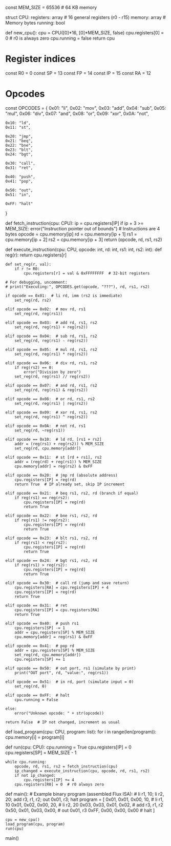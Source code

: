 const MEM_SIZE = 65536  # 64 KB memory

struct CPU:
    registers: array<int>  # 16 general registers (r0 - r15)
    memory: array<int>     # Memory bytes
    running: bool

def new_cpu():
    cpu = CPU([0]*16, [0]*MEM_SIZE, false)
    cpu.registers[0] = 0      # r0 is always zero
    cpu.running = false
    return cpu

# Register indices
const R0 = 0
const SP = 13
const FP = 14
const IP = 15
const RA = 12

# Opcodes
const OPCODES = {
    0x01: "li",
    0x02: "mov",
    0x03: "add",
    0x04: "sub",
    0x05: "mul",
    0x06: "div",
    0x07: "and",
    0x08: "or",
    0x09: "xor",
    0x0A: "not",

    0x10: "ld",
    0x11: "st",

    0x20: "jmp",
    0x21: "beq",
    0x22: "bne",
    0x23: "blt",
    0x24: "bgt",

    0x30: "call",
    0x31: "ret",

    0x40: "push",
    0x41: "pop",

    0x50: "out",
    0x51: "in",

    0xFF: "halt"
}

def fetch_instruction(cpu: CPU):
    ip = cpu.registers[IP]
    if ip + 3 >= MEM_SIZE:
        error("Instruction pointer out of bounds")
    # Instructions are 4 bytes
    opcode = cpu.memory[ip]
    rd = cpu.memory[ip + 1]
    rs1 = cpu.memory[ip + 2]
    rs2 = cpu.memory[ip + 3]
    return (opcode, rd, rs1, rs2)

def execute_instruction(cpu: CPU, opcode: int, rd: int, rs1: int, rs2: int):
    def reg(r): return cpu.registers[r]

    def set_reg(r, val):
        if r != R0:
            cpu.registers[r] = val & 0xFFFFFFFF  # 32-bit registers

    # For debugging, uncomment:
    # print("Executing:", OPCODES.get(opcode, "???"), rd, rs1, rs2)

    if opcode == 0x01:  # li rd, imm (rs2 is immediate)
        set_reg(rd, rs2)

    elif opcode == 0x02:  # mov rd, rs1
        set_reg(rd, reg(rs1))

    elif opcode == 0x03:  # add rd, rs1, rs2
        set_reg(rd, reg(rs1) + reg(rs2))

    elif opcode == 0x04:  # sub rd, rs1, rs2
        set_reg(rd, reg(rs1) - reg(rs2))

    elif opcode == 0x05:  # mul rd, rs1, rs2
        set_reg(rd, reg(rs1) * reg(rs2))

    elif opcode == 0x06:  # div rd, rs1, rs2
        if reg(rs2) == 0:
            error("Division by zero")
        set_reg(rd, reg(rs1) // reg(rs2))

    elif opcode == 0x07:  # and rd, rs1, rs2
        set_reg(rd, reg(rs1) & reg(rs2))

    elif opcode == 0x08:  # or rd, rs1, rs2
        set_reg(rd, reg(rs1) | reg(rs2))

    elif opcode == 0x09:  # xor rd, rs1, rs2
        set_reg(rd, reg(rs1) ^ reg(rs2))

    elif opcode == 0x0A:  # not rd, rs1
        set_reg(rd, ~reg(rs1))

    elif opcode == 0x10:  # ld rd, [rs1 + rs2]
        addr = (reg(rs1) + reg(rs2)) % MEM_SIZE
        set_reg(rd, cpu.memory[addr])

    elif opcode == 0x11:  # st [rd + rs1], rs2
        addr = (reg(rd) + reg(rs1)) % MEM_SIZE
        cpu.memory[addr] = reg(rs2) & 0xFF

    elif opcode == 0x20:  # jmp rd (absolute address)
        cpu.registers[IP] = reg(rd)
        return True  # IP already set, skip IP increment

    elif opcode == 0x21:  # beq rs1, rs2, rd (branch if equal)
        if reg(rs1) == reg(rs2):
            cpu.registers[IP] = reg(rd)
            return True

    elif opcode == 0x22:  # bne rs1, rs2, rd
        if reg(rs1) != reg(rs2):
            cpu.registers[IP] = reg(rd)
            return True

    elif opcode == 0x23:  # blt rs1, rs2, rd
        if reg(rs1) < reg(rs2):
            cpu.registers[IP] = reg(rd)
            return True

    elif opcode == 0x24:  # bgt rs1, rs2, rd
        if reg(rs1) > reg(rs2):
            cpu.registers[IP] = reg(rd]
            return True

    elif opcode == 0x30:  # call rd (jump and save return)
        cpu.registers[RA] = cpu.registers[IP] + 4
        cpu.registers[IP] = reg(rd)
        return True

    elif opcode == 0x31:  # ret
        cpu.registers[IP] = cpu.registers[RA]
        return True

    elif opcode == 0x40:  # push rs1
        cpu.registers[SP] -= 1
        addr = cpu.registers[SP] % MEM_SIZE
        cpu.memory[addr] = reg(rs1) & 0xFF

    elif opcode == 0x41:  # pop rd
        addr = cpu.registers[SP] % MEM_SIZE
        set_reg(rd, cpu.memory[addr])
        cpu.registers[SP] += 1

    elif opcode == 0x50:  # out port, rs1 (simulate by print)
        print("OUT port", rd, "value:", reg(rs1))

    elif opcode == 0x51:  # in rd, port (simulate input = 0)
        set_reg(rd, 0)

    elif opcode == 0xFF:  # halt
        cpu.running = False

    else:
        error("Unknown opcode: " + str(opcode))

    return False  # IP not changed, increment as usual

def load_program(cpu: CPU, program: list<int>):
    for i in range(len(program)):
        cpu.memory[i] = program[i]

def run(cpu: CPU):
    cpu.running = True
    cpu.registers[IP] = 0
    cpu.registers[SP] = MEM_SIZE - 1

    while cpu.running:
        opcode, rd, rs1, rs2 = fetch_instruction(cpu)
        ip_changed = execute_instruction(cpu, opcode, rd, rs1, rs2)
        if not ip_changed:
            cpu.registers[IP] += 4
        cpu.registers[R0] = 0  # r0 always zero

def main():
    # Example binary program (assembled Flux ISA):
    # li r1, 10; li r2, 20; add r3, r1, r2; out 0x01, r3; halt
    program = [
        0x01, 0x01, 0x00, 10,   # li r1, 10
        0x01, 0x02, 0x00, 20,   # li r2, 20
        0x03, 0x03, 0x01, 0x02, # add r3, r1, r2
        0x50, 0x01, 0x03, 0x00, # out 0x01, r3
        0xFF, 0x00, 0x00, 0x00  # halt
    ]

    cpu = new_cpu()
    load_program(cpu, program)
    run(cpu)

main()